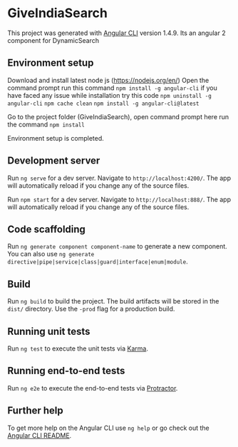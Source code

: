 # GiveIndiaSearch

This project was generated with [Angular CLI](https://github.com/angular/angular-cli) version 1.4.9.
Its an angular 2 component for DynamicSearch

## Environment setup
Download and install latest node js (https://nodejs.org/en/)
Open the command prompt run this command  `npm install -g angular-cli` 
if you have faced any issue while installation try this code
`npm uninstall -g angular-cli`
`npm cache clean`
`npm install -g angular-cli@latest`

Go to the project folder (GiveIndiaSearch), open command prompt here  run the command `npm install`

Environment setup is completed.


## Development server

Run `ng serve` for a dev server. Navigate to `http://localhost:4200/`. The app will automatically reload if you change any of the source files.

Run `npm start` for a dev server. Navigate to `http://localhost:888/`. The app will automatically reload if you change any of the source files.

## Code scaffolding

Run `ng generate component component-name` to generate a new component. You can also use `ng generate directive|pipe|service|class|guard|interface|enum|module`.

## Build

Run `ng build` to build the project. The build artifacts will be stored in the `dist/` directory. Use the `-prod` flag for a production build.

## Running unit tests

Run `ng test` to execute the unit tests via [Karma](https://karma-runner.github.io).

## Running end-to-end tests

Run `ng e2e` to execute the end-to-end tests via [Protractor](http://www.protractortest.org/).

## Further help

To get more help on the Angular CLI use `ng help` or go check out the [Angular CLI README](https://github.com/angular/angular-cli/blob/master/README.md).
